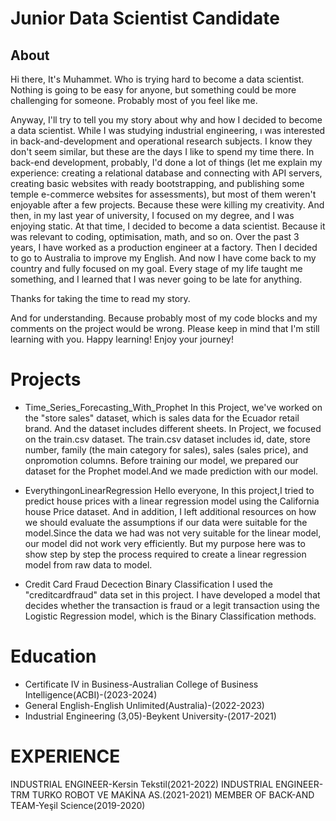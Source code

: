 # Junior Data Scientist Candidate

## About
Hi there, It's Muhammet. Who is trying hard to become a data scientist. Nothing is going to be easy for anyone, but something could be more challenging for someone. Probably most of you feel like me.

Anyway, I'll try to tell you my story about why and how I decided to become a data scientist. While I was studying industrial engineering, ı was interested in back-and-development and operational research subjects. I know they don't seem similar, but these are the days I like to spend my time there. In back-end development, probably, I'd done a lot of things (let me explain my experience: creating a relational database and connecting with API servers, creating basic websites with ready bootstrapping, and publishing some temple e-commerce websites for assessments), but most of them weren't enjoyable after a few projects. Because these were killing my creativity. And then, in my last year of university, I focused on my degree, and I was enjoying static. At that time, I decided to become a data scientist. Because it was relevant to coding, optimisation, math, and so on. Over the past 3 years, I have worked as a production engineer at a factory. Then I decided to go to Australia to improve my English. And now I have come back to my country and fully focused on my goal.
Every stage of my life taught me something, and I learned that I was never going to be late for anything. 

Thanks for taking the time to read my story. 

And for understanding. Because probably most of my code blocks and my comments on the project would be wrong. Please keep in mind that I'm still learning with you. Happy learning! Enjoy your journey!



# Projects

* Time_Series_Forecasting_With_Prophet
In this Project, we've worked on the "store sales" dataset, which is sales data for the Ecuador retail brand. And the dataset includes different sheets. In Project, we focused on the train.csv dataset. The train.csv dataset includes id, date, store number, family (the main category for sales), sales (sales price), and onpromotion columns. Before training our model, we prepared our dataset for the Prophet model.And we made prediction with our model.

* EverythingonLinearRegression
Hello everyone,
In this project,I tried to predict house prices with a linear regression model using the California house Price dataset. And in addition, I left additional resources on how we should evaluate the assumptions if our data were suitable for the model.Since the data we had was not very suitable for the linear model, our model did not work very efficiently. But my purpose here was to show step by step the process required to create a linear regression model from raw data to model.

* Credit Card Fraud Decection Binary Classification
I used the "creditcardfraud" data set in this project. I have developed a model that decides whether the transaction is fraud or a legit transaction using the Logistic Regression model, which is the Binary Classification methods.

# Education
* Certificate IV in Business-Australian College of Business Intelligence(ACBI)-(2023-2024)
* General English-English Unlimited(Australia)-(2022-2023)
* Industrial Engineering (3,05)-Beykent University-(2017-2021)

# EXPERIENCE
INDUSTRIAL ENGINEER-Kersin Tekstil(2021-2022)
INDUSTRIAL ENGINEER-TRM TURKO ROBOT VE MAKİNA AS.(2021-2021)
MEMBER OF BACK-AND TEAM-Yeşil Science(2019-2020)



